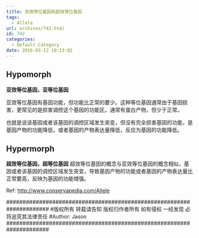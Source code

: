 ```yaml
---
title: 亚效等位基因和超效等位基因
tags:
  - Allele
url: archives/742.html
id: 742
categories:
  - Default Category
date: 2016-03-12 10:13:02
---
```


## Hypomorph

**亚效等位基因，亚等位基因**

亚效等位基因有基因功能，但功能比正常的要少。这种等位基因通常由于基因损害，更常见的是损害调控这个基因的功能区。通常有蛋白产物，但少于正常。

也就是说该基因或者该基因的调控区域发生突变，但没有完全损害基因的功能，是基因产物的功能降低，或者基因的产物表达量降低，反应为基因的功能降低。

## Hypermorph

**超效等位基因，超等位基因**
超效等位基因的概念与亚效等位基因的概念相似，基因或者该基因的调控区域发生突变，导致基因产物的功能或者基因的产物表达量比正常要高，反映为基因的功能增强。

Ref:  http://www.conservapedia.com/Allele

\#####################################################################
\#版权所有 转载请告知 版权归作者所有 如有侵权 一经发现 必将追究其法律责任
\#Author: Jason
\#####################################################################